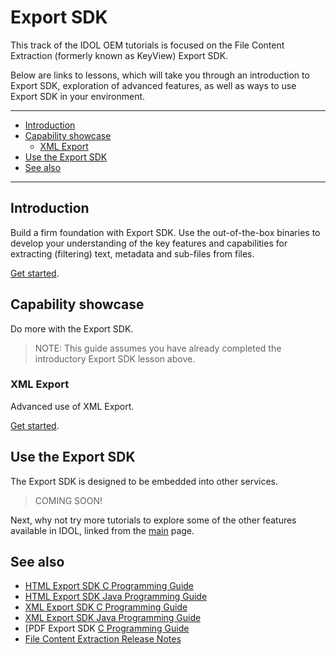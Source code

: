# Export SDK

This track of the IDOL OEM tutorials is focused on the File Content Extraction (formerly known as KeyView) Export SDK.  

Below are links to lessons, which will take you through an introduction to Export SDK, exploration of advanced features, as well as ways to use Export SDK in your environment.

---

- [Introduction](#introduction)
- [Capability showcase](#capability-showcase)
  - [XML Export](#xml-export)
- [Use the Export SDK](#use-the-export-sdk)
- [See also](#see-also)

---

## Introduction

Build a firm foundation with Export SDK.  Use the out-of-the-box binaries to develop your understanding of the key features and capabilities for extracting (filtering) text, metadata and sub-files from files.

[Get started](./introduction.md).

## Capability showcase

Do more with the Export SDK.

> NOTE: This guide assumes you have already completed the introductory Export SDK lesson above.

### XML Export

Advanced use of XML Export.

[Get started](./xml_export.md).

## Use the Export SDK

The Export SDK is designed to be embedded into other services.

> COMING SOON!

Next, why not try more tutorials to explore some of the other features available in IDOL, linked from the [main](../README.md#capability-showcase-examples) page.

## See also

- [HTML Export SDK C Programming Guide](https://www.microfocus.com/documentation/idol/knowledge-discovery-25.4/KeyviewExportSDK_25.4_Documentation/Guides/html/html-export-c/index.html)
- [HTML Export SDK Java Programming Guide](https://www.microfocus.com/documentation/idol/knowledge-discovery-25.4/KeyviewExportSDK_25.4_Documentation/Guides/html/html-export-java/index.html)
- [XML Export SDK C Programming Guide](https://www.microfocus.com/documentation/idol/knowledge-discovery-25.4/KeyviewExportSDK_25.4_Documentation/Guides/html/xml-export-c/index.html)
- [XML Export SDK Java Programming Guide](https://www.microfocus.com/documentation/idol/knowledge-discovery-25.4/KeyviewExportSDK_25.4_Documentation/Guides/html/xml-export-java/)
- [PDF Export SDK [C Programming Guide](https://www.microfocus.com/documentation/idol/knowledge-discovery-25.4/KeyviewExportSDK_25.4_Documentation/Guides/html/pdf-export-c/index.html)
- [File Content Extraction Release Notes](https://www.microfocus.com/documentation/idol/knowledge-discovery-25.4/IDOLReleaseNotes_25.4_Documentation/oem/Content/_KeyView.htm)